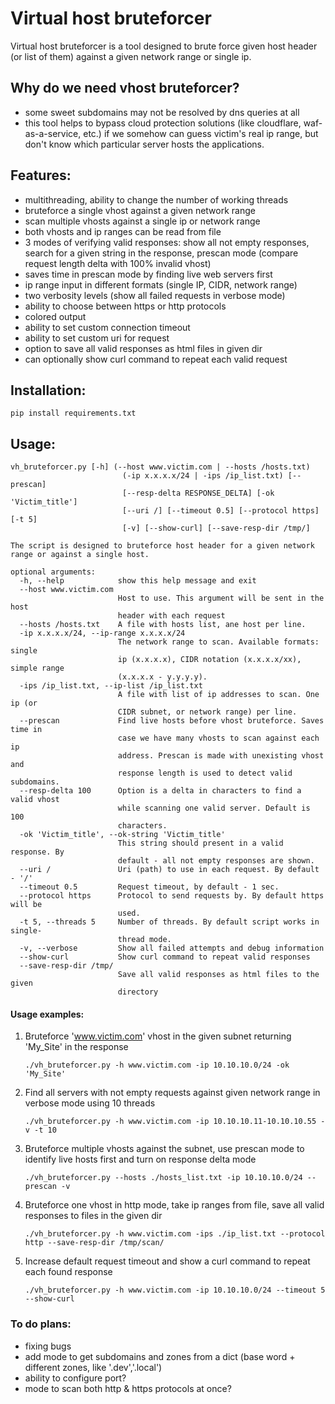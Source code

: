 # Virtual host bruteforcer
Virtual host bruteforcer is a tool designed to brute force given host header (or list of them) against a given network range or single ip.

## Why do we need vhost bruteforcer?
 - some sweet subdomains may not be resolved by dns queries at all
 - this tool helps to bypass cloud protection solutions (like cloudflare, waf-as-a-service, etc.) if we somehow can guess victim's real ip range, but don't know which particular server hosts the applications.   

## Features:
 - multithreading, ability to change the number of working threads
 - bruteforce a single vhost against a given network range
 - scan multiple vhosts against a single ip or network range
 - both vhosts and ip ranges can be read from file
 - 3 modes of verifying valid responses: show all not empty responses, search for a given string in the response, prescan mode (compare request length delta with 100% invalid vhost)
 - saves time in prescan mode by finding live web servers first
 - ip range input in different formats (single IP, CIDR, network range)
 - two verbosity levels (show all failed requests in verbose mode)
 - ability to choose between https or http protocols
 - colored output
 - ability to set custom connection timeout
 - ability to set custom uri for request
 - option to save all valid responses as html files in given dir
 - can optionally show curl command to repeat each valid request

## Installation:
`pip install requirements.txt`

## Usage:
```
vh_bruteforcer.py [-h] (--host www.victim.com | --hosts /hosts.txt)
                         (-ip x.x.x.x/24 | -ips /ip_list.txt) [--prescan]
                         [--resp-delta RESPONSE_DELTA] [-ok 'Victim_title']
                         [--uri /] [--timeout 0.5] [--protocol https] [-t 5]
                         [-v] [--show-curl] [--save-resp-dir /tmp/]

The script is designed to bruteforce host header for a given network range or against a single host.

optional arguments:
  -h, --help            show this help message and exit
  --host www.victim.com
                        Host to use. This argument will be sent in the host
                        header with each request
  --hosts /hosts.txt    A file with hosts list, ane host per line.
  -ip x.x.x.x/24, --ip-range x.x.x.x/24
                        The network range to scan. Available formats: single
                        ip (x.x.x.x), CIDR notation (x.x.x.x/xx), simple range
                        (x.x.x.x - y.y.y.y).
  -ips /ip_list.txt, --ip-list /ip_list.txt
                        A file with list of ip addresses to scan. One ip (or
                        CIDR subnet, or network range) per line.
  --prescan             Find live hosts before vhost bruteforce. Saves time in
                        case we have many vhosts to scan against each ip
                        address. Prescan is made with unexisting vhost and
                        response length is used to detect valid subdomains.
  --resp-delta 100      Option is a delta in characters to find a valid vhost
                        while scanning one valid server. Default is 100
                        characters.
  -ok 'Victim_title', --ok-string 'Victim_title'
                        This string should present in a valid response. By
                        default - all not empty responses are shown.
  --uri /               Uri (path) to use in each request. By default - '/'
  --timeout 0.5         Request timeout, by default - 1 sec.
  --protocol https      Protocol to send requests by. By default https will be
                        used.
  -t 5, --threads 5     Number of threads. By default script works in single-
                        thread mode.
  -v, --verbose         Show all failed attempts and debug information
  --show-curl           Show curl command to repeat valid responses
  --save-resp-dir /tmp/
                        Save all valid responses as html files to the given
                        directory
```
#### Usage examples:
1. Bruteforce 'www.victim.com' vhost in the given subnet returning 'My_Site' in the response

    `./vh_bruteforcer.py -h www.victim.com -ip 10.10.10.0/24 -ok 'My_Site'`

2. Find all servers with not empty requests against given network range in verbose mode using 10 threads
    
    `./vh_bruteforcer.py -h www.victim.com -ip 10.10.10.11-10.10.10.55 -v -t 10`

3. Bruteforce multiple vhosts against the subnet, use prescan mode to identify live hosts first and turn on response delta mode
    
    `./vh_bruteforcer.py --hosts ./hosts_list.txt -ip 10.10.10.0/24 --prescan -v`

4. Bruteforce one vhost in http mode, take ip ranges from file, save all valid responses to files in the given dir
    
    `./vh_bruteforcer.py -h www.victim.com -ips ./ip_list.txt --protocol http --save-resp-dir /tmp/scan/`

5. Increase default request timeout and show a curl command to repeat each found response
    
    `./vh_bruteforcer.py -h www.victim.com -ip 10.10.10.0/24 --timeout 5 --show-curl`

 ### To do plans:
 - fixing bugs
 - add mode to get subdomains and zones from a dict (base word + different zones, like '.dev','.local')
 - ability to configure port?
 - mode to scan both http & https protocols at once?
